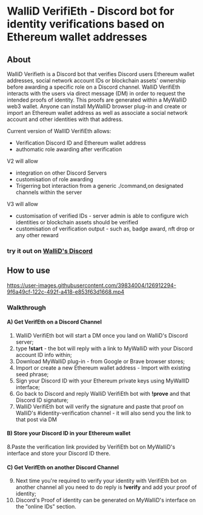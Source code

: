 <h1> WalliD VerifiEth - Discord bot for identity verifications based on Ethereum wallet addresses</h1>

<h2>About</h2>

WalliD Verifieth is a Discord bot that verifies Discord users Ethereum wallet addresses, social network account IDs or blockchain assets' ownership before awarding a specific role on a Discord channel.
WalliD VerifiEth interacts with the users via direct message (DM) in order to request the intended proofs of identity. 
This proofs are generated within a MyWalliD web3 wallet. Anyone can install MyWalliD browser plug-in and create or import an Ethereum wallet address as well as associate a social network account and other identities with that address.

Current version of WallID VerifiEth allows:

- Verification Discord ID and Ethereum wallet address
- authomatic role awarding after verification <verifieth member role>

V2 will allow
<ul>
  <li>integration on other Discord Servers</li>
  <li>customisation of role awarding</li>
  <li>Trigerring bot interaction from a generic  ./command,on designated channels within the server</li>
</ul>


V3 will allow
<ul>
  <li>customisation of verified IDs - server admin is able to configure wich identities or blockchain assets should be verified</li>
  <li>customisation of verification output - such as, badge award, nft drop or any other reward</li>
</ul>  
<h3> try it out on <a href="https://discord.gg/e9EfXeNeC9">WalliD's Discord</a></h3>

<h2>How to use</h2>
                        
https://user-images.githubusercontent.com/39834004/126912294-9f6a49cf-122c-492f-a418-e853f63d1668.mp4

<h3>Walkthrough</h3>
  
<h4><b>A) Get VerifEth on a Discord Channel</b> </h4> 

1. WalliD VerifiEth bot will start a DM once you land on WalliD's Discord server;
  2. type <b>!start</b> - the bot will reply with a link to MyWalliD with your Discord account ID info within;
3. Download MyWalliD plug-in - from Google or Brave browser stores;
4. Import or create a new Ethereum wallet address - Import with existing seed phrase;
5. Sign your Discord ID with your Ethereum private keys using MyWallID interface;
  6. Go back to Discord and reply WalliD VerifiEth bot with <b>!prove</b> and that Discord ID signature;
7. WalliD VerifiEth bot will verify the signature and paste that proof on WalliD's #identity-verification channel - it will also send you the link to that post via DM
  
<h4><b>B) Store your Discord ID in your Ethereum wallet</b></h4> 
  
8.Paste the verification link provided by VerifiEth bot on MyWalliD's interface and store your Discord ID there.
  
  
<h4><b>C) Get VerifEth on another Discord Channel </b></h4> 

9. Next time you're required to verify your identity with VerifiEth bot on another channel all you need to do reply is <b>!verify</b> and add your proof of identity;
10. Discord's Proof of identity can be generated on MyWalliD's interface on the "online IDs" section.

  

